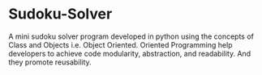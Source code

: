 # Sudoku-Solver
A mini sudoku solver program developed in python using the concepts of Class and Objects i.e. Object Oriented. Oriented Programming help developers to achieve code modularity, abstraction, and readability. And they promote reusability.
